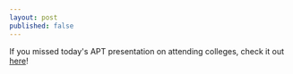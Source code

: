 ```yaml
---
layout: post
published: false
---
```

If you missed today's APT presentation on attending colleges, check it out [here](https://docs.google.com/presentation/d/1nTRse0Q9iBKugFPFun_jZDbyTgl_2lvCjV3DmSsFJWU/edit?usp=sharing)!